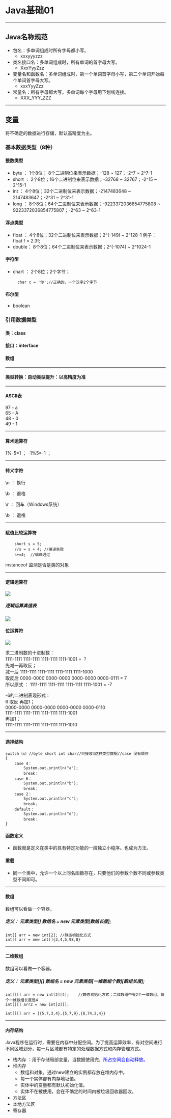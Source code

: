 # Java基础01  
<hr>  

## Java名称规范  
* 包名：多单词组成时所有字母都小写。
	* xxxyyyzzz
* 类名接口名：多单词组成时，所有单词的首字母大写。
	* XxxYyyZzz
* 变量名和函数名：多单词组成时，第一个单词首字母小写，第二个单词开始每个单词首字母大写。  
	* xxxYyyZzz
* 常量名：所有字母都大写。多单词每个字母用下划线连接。
	* XXX\_YYY\_ZZZ

<hr>  

## 变量   

将不确定的数据进行存储，默认高精度为主。  

### 基本数据类型（8种）   
  
#### 整数类型
* byte ：  1个8位； 8个二进制位来表示数据；-128 ~ 127；-2^7 ~ 2^7-1
* short ： 2个8位；16个二进制位来表示数据；-32768 ~ 32767；-2^15 ~ 2^15-1
* int ：   4个8位；32个二进制位来表示数据；-2147483648 ~ 2147483647；-2^31 ~ 2^31-1
* long ：  8个8位；64个二进制位来表示数据；-9223372036854775808 ~ 9223372036854775807；-2^63 ~ 2^63-1

#### 浮点类型
* float ： 4个8位；32个二进制位来表示数据；2^(-149) ~ 2^128-1		例子：float f = 2.3f;
* double： 8个8位；64个二进制位来表示数据；2^(-1074) ~ 2^1024-1

#### 字符型
* chart ： 2个8位；2个字节；  

		char c = '你';//正确的，一个汉字2个字节

#### 布尔型
* boolean
  
### 引用数据类型  
#### 类：class
#### 接口：interface
#### 数组  
<hr>  

#### 类型转换：自动类型提升：以高精度为准
<hr>  

#### ASCII表  
97 - a  
65 - A  
48 - 0  
49 - 1  
<hr>  

#### 算术运算符  
1%-5=1 ； -1%5=-1 ；  
<hr>  

#### 转义字符  
\n ： 换行  

\b ： 退格  

\r ： 回车（Windows系统）  

\b ： 退格    

<hr>  

#### 赋值比较运算符  

		short s = 5;
		//s = s + 4; //编译失败
		s+=4;  //编译通过 
instanceof 监测是否是类的对象
<hr>  

#### 逻辑运算符  

![](https://i.imgur.com/I8S6EoE.jpg)   

##### 逻辑运算真值表  

![](https://i.imgur.com/AVWzhZW.jpg)  

#### 位运算符  

![](https://i.imgur.com/Hd4VoJx.png)  

求二进制数的十进制数：  
1111-1111 1111-1111 1111-1111 1111-1001  = ？  
先减一再取反；  
减一后  1111-1111 1111-1111 1111-1111 1111-1000  
取反后  0000-0000 0000-0000 0000-0000 0000-0111 = 7  
所以原式 ：  1111-1111 1111-1111 1111-1111 1111-1001 = -7  

-6的二进制表现形式：  
6 取反 再加1；  
0000-0000 0000-0000 0000-0000 0000-0110  
1111-1111 1111-1111 1111-1111 1111-1001  
再加1；  
1111-1111 1111-1111 1111-1111 1111-1010  

<hr>  
  
#### 选择结构  
	switch（x）//byte short int char//只接收4这种类型数据//case 没有顺序
	{
		case 4：
			System.out.println("a");
			break；
		case 6：
			System.out.println("b");
			break；
		case 2：
			System.out.println("c");
			break；
		default：
			System.out.println("d");
			break；
	}  
 
#### 函数定义  

* 函数就是定义在类中的具有特定功能的一段独立小程序。也成为方法。  

#### 重载  

* 同一个类中，允许一个以上同名函数存在，只要他们的参数个数不同或参数类型不同即可。  
<hr>  
  
#### 数组  
数组可以看做一个容器。  

##### 定义： 元素类型[] 数组名 = new 元素类型[数组长度];  

	int[] arr = new int[2];	//静态初始化方式
	int[] arr = new int[]{3,4,5,98,8}

<hr>  

#### 二维数组  
数组可以看做一个容器。  

##### 定义： 元素类型[][] 数组名 = new 元素类型[一维数组个数][数组长度];  

	int[][] arr = new int[2][4];	//静态初始化方式；二维数组中有2个一维数组，每个一维数组长度是4
	int[][] arr2 = new int[2][];

	int[][] arr = {{5,7,3,4},{5,7,9},{8,74,2,4}}

<hr>  
  
#### 内存结构  
Java程序在运行时，需要在内存中分配空间。为了提高运算效率，有对空间进行不同区域划分，每一片区域都有特定的处理数据方式和内存管理方式。  

* 栈内存 ：用于存储局部变量，当数据使用完，<font color = "0000FF">所占空间会自动释放。</font>  
* 堆内存 
	* 数组和对象，通过new建立的实例都存放在堆内存中。
	* 每一个实体都有内存地址值。
	* 实体中的变量都有默认初始化值。
	* 实体不在被使用，会在不确定的时间内被垃圾回收器回收。
* 方法区
* 本地方法区
* 寄存器  
  
